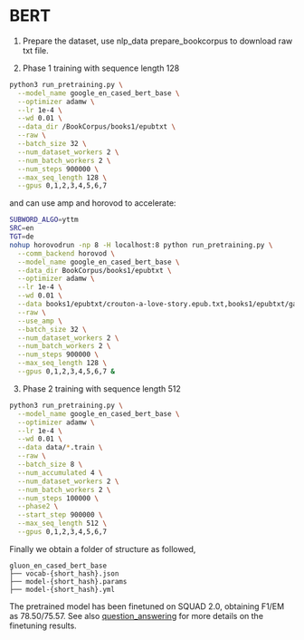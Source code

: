# BERT

1. Prepare the dataset, use nlp_data prepare_bookcorpus to download raw txt file.

2. Phase 1 training with sequence length 128 

```bash
python3 run_pretraining.py \
  --model_name google_en_cased_bert_base \
  --optimizer adamw \
  --lr 1e-4 \
  --wd 0.01 \
  --data_dir /BookCorpus/books1/epubtxt \
  --raw \
  --batch_size 32 \
  --num_dataset_workers 2 \
  --num_batch_workers 2 \
  --num_steps 900000 \
  --max_seq_length 128 \
  --gpus 0,1,2,3,4,5,6,7
```
and can use amp and horovod to accelerate:
```bash 
SUBWORD_ALGO=yttm
SRC=en
TGT=de
nohup horovodrun -np 8 -H localhost:8 python run_pretraining.py \
  --comm_backend horovod \
  --model_name google_en_cased_bert_base \
  --data_dir BookCorpus/books1/epubtxt \
  --optimizer adamw \
  --lr 1e-4 \
  --wd 0.01 \
  --data books1/epubtxt/crouton-a-love-story.epub.txt,books1/epubtxt/gathered-words-from-an-island.epub.txt \
  --raw \
  --use_amp \
  --batch_size 32 \
  --num_dataset_workers 2 \
  --num_batch_workers 2 \
  --num_steps 900000 \
  --max_seq_length 128 \
  --gpus 0,1,2,3,4,5,6,7 &
```

3. Phase 2 training with sequence length 512

```bash
python3 run_pretraining.py \
  --model_name google_en_cased_bert_base \
  --optimizer adamw \
  --lr 1e-4 \
  --wd 0.01 \
  --data data/*.train \
  --raw \
  --batch_size 8 \
  --num_accumulated 4 \
  --num_dataset_workers 2 \
  --num_batch_workers 2 \
  --num_steps 100000 \
  --phase2 \
  --start_step 900000 \
  --max_seq_length 512 \
  --gpus 0,1,2,3,4,5,6,7
```

Finally we obtain a folder of structure as followed,

```
gluon_en_cased_bert_base
├── vocab-{short_hash}.json    
├── model-{short_hash}.params
├── model-{short_hash}.yml    
```

The pretrained model has been finetuned on SQUAD 2.0, obtaining F1/EM as 78.50/75.57. See also [question_answering](../../question_answering) for more details on the finetuning results.
